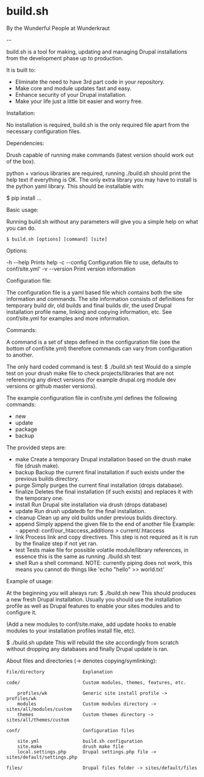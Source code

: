build.sh
=================================================

By the Wunderful People at Wunderkraut

--

build.sh is a tool for making, updating and managing Drupal installations from the development phase up to production.


It is built to:
 - Eliminate the need to have 3rd part code in your repository.
 - Make core and module updates fast and easy.
 - Enhance security of your Drupal installation.
 - Make your life just a little bit easier and worry free.

Installation:

No installation is required, build.sh is the only required file apart from the necessary configuration files.

Dependencies:

Drush capable of running make commands (latest version should work out of the box).

python + various libraries are required, running ./build.sh should print the help text if everything is OK.
The only extra library you may have to install is the python yaml library. This should be installable with:

$ pip install ...

Basic usage:

Running build.sh without any parameters will give you a simple help on what you can do.

	$ build.sh [options] [command] [site]

Options:

  -h --help
 	Prints help
  -c --config
	Configuration file to use, defaults to conf/site.yml'
  -v --version
  	Print version information

Configuration file:

The configuration file is a yaml based file which contains both the site information and commands.
The site information consists of definitions for temporary build dir, old builds and final builds dir, the used Drupal installation profile name, linking and copying information, etc. See conf/site.yml for examples and more information.

Commands:

A command is a set of steps defined in the configuration file (see the bottom of conf/site.yml) therefore commands can vary from configuration to another.

The only hard coded command is test:
$ ./build.sh test
Would do a simple test on your drush make file to check projects/libraries that are not referencing any direct versions (for example drupal.org module dev versions or github master versions).

The example configuration file in conf/site.yml defines the following commands:

 - new
 - update
 - package
 - backup

The provided steps are:

 - make
 	Create a temporary Drupal installation based on the drush make file (drush make).
 - backup
 	Backup the current final installation if such exists under the previous builds directory.
 - purge
 	Simply purges the current final installation (drops database).
 - finalize
 	Deletes the final installation (if such exists) and replaces it with the temporary one.
 - install
 	Run Drupal site installation via drush (drops database)
 - update
 	Run drush updatedb for the final installation.
 - cleanup
 	Clean up any old builds under previous builds directory.
 - append
 	Simply append the given file to the end of another file
 	Example:
 		- append: conf/our_htaccess_additions > current/.htaccess
 - link
 	Process link and copy directives. This step is not required as it is run by the finalize step if not yet ran.
 - test
 	Tests make file for possible volatile module/library references, in essence this is the same as running ./build.sh test
 - shell
 	Run a shell command. NOTE: currently piping does not work, this means you cannot do things like 'echo "hello" >> world.txt'

Example of usage:

At the beginning you will always run:
$ ./build.sh new
This should produces a new fresh Drupal installation. Usually you should use the installation profile as well as Drupal features to enable your sites modules and to configure it.

(Add a new modules to conf/site.make, add update hooks to enable modules to your installation profiles install file, etc).

$ ./build.sh update
This will rebuild the site accordingly from scratch without dropping any databases and finally Drupal update is ran.




About files and directories (-> denotes copying/symlinking):

	File/directory				Explanation

	code/						Custom modules, themes, features, etc.

		profiles/wk				Generic site install profile -> profiles/wk
		modules					Custom modules directory ->  sites/all/modules/custom
		themes					Custom themes directory -> sites/all/themes/custom

	conf/						Configuration files

		site.yml				build.sh configuration
		site.make				drush make file
		local.settings.php		Drupal settings.php file -> sites/default/settings.php		

	files/						Drupal files folder -> sites/default/files




